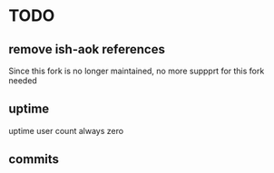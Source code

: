 # TODO

## remove ish-aok references

Since this fork is no longer maintained, no more suppprt for this fork needed

## uptime

uptime user count always zero

## commits
